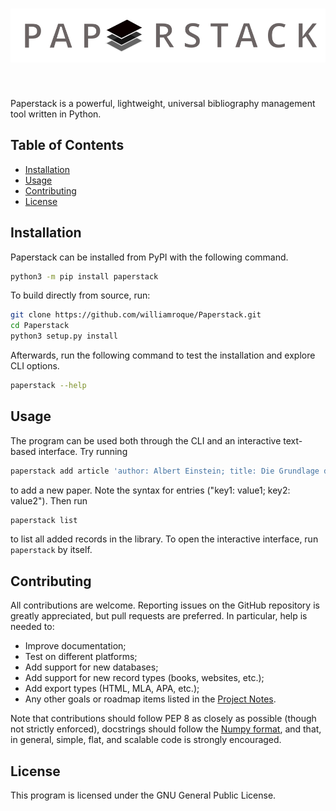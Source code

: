 <h1 align="center">
<img src="logo.svg" width="600">
</h1><br>

Paperstack is a powerful, lightweight, universal bibliography management tool written in Python.

## Table of Contents

- [Installation](#installation)
- [Usage](#usage)
- [Contributing](#contributing)
- [License](#license)

## Installation

Paperstack can be installed from PyPI with the following command.

```sh
python3 -m pip install paperstack
```

To build directly from source, run:

```sh
git clone https://github.com/williamroque/Paperstack.git
cd Paperstack
python3 setup.py install
```

Afterwards, run the following command to test the installation and explore CLI options.

```sh
paperstack --help
```

## Usage

The program can be used both through the CLI and an interactive text-based interface. Try running

```sh
paperstack add article 'author: Albert Einstein; title: Die Grundlage der allgemeinen Relativitätstheorie; journal: AdP; year: 1916'
```

to add a new paper. Note the syntax for entries ("key1: value1; key2: value2"). Then run

```sh
paperstack list
```

to list all added records in the library. To open the interactive interface, run `paperstack` by itself.

## Contributing

All contributions are welcome. Reporting issues on the GitHub repository is greatly appreciated, but pull requests are preferred. In particular, help is needed to:

- Improve documentation;
- Test on different platforms;
- Add support for new databases;
- Add support for new record types (books, websites, etc.);
- Add export types (HTML, MLA, APA, etc.);
- Any other goals or roadmap items listed in the [Project Notes](./notes.org).

Note that contributions should follow PEP 8 as closely as possible (though not strictly enforced), docstrings should follow the [Numpy format](https://numpydoc.readthedocs.io/en/latest/format.html), and that, in general, simple, flat, and scalable code is strongly encouraged.

## License

This program is licensed under the GNU General Public License.
